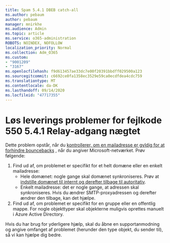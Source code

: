 ```yaml
---
title: Spam 5.4.1 DBEB catch-all
ms.author: pebaum
author: pebaum
manager: mnirkhe
ms.audience: Admin
ms.topic: article
ms.service: o365-administration
ROBOTS: NOINDEX, NOFOLLOW
localization_priority: Normal
ms.collection: Adm_O365
ms.custom:
- "9001209"
- "3167"
ms.openlocfilehash: f9d613457ae33dc7e00f20391bbdff029500a123
ms.sourcegitcommit: c6692ce0fa1358ec3529e59ca0ecdfdea4cdc759
ms.translationtype: MT
ms.contentlocale: da-DK
ms.lasthandoff: 09/14/2020
ms.locfileid: "47717355"
---
```

# <a name="fix-delivery-issues-for-error-code-550-541-relay-access-denied"></a>Løs leverings problemer for fejlkode 550 5.4.1 Relay-adgang nægtet

Dette problem opstår, når du [kontrollerer, om en mailadresse er gyldig for at forhindre bouncebacks](https://docs.microsoft.com/exchange/mail-flow-best-practices/use-directory-based-edge-blocking) , når du angiver Microsoft-netværket. Prøv følgende:

1. Find ud af, om problemet er specifikt for et helt domæne eller en enkelt mailadresse:
    - Hele domænet: nogle gange skal domænet synkroniseres. Prøv at [indstille domænet til internt og derefter tilbage til autoritativ](https://docs.microsoft.com/exchange/mail-flow-best-practices/manage-accepted-domains/manage-accepted-domains).
    - Enkelt mailadresse: det er nogle gange, at adressen skal synkroniseres. Hvis du ændrer SMTP-proxyadressen og derefter ændrer den tilbage, kan det hjælpe.
2. Find ud af, om problemet er specifikt for en gruppe eller en offentlig mappe. For nogle objekttyper skal objekterne muligvis oprettes manuelt i Azure Active Directory.

Hvis du har brug for yderligere hjælp, skal du åbne en supportanmodning og angive omfanget af problemet (herunder den type objekt, du sender til), så vi kan hjælpe dig bedre.